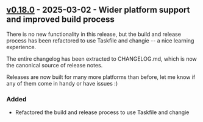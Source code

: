 ## [v0.18.0] - 2025-03-02 - Wider platform support and improved build process

There is no new functionality in this release, but the build and release process
has been refactored to use Taskfile and changie -- a nice learning experience.

The entire changelog has been extracted to CHANGELOG.md, which is now the
canonical source of release notes.

Releases are now built for many more platforms than before, let me know
if any of them come in handy or have issues :)

### Added
* Refactored the build and release process to use Taskfile and changie

[v0.18.0]: https://github.com/SmilyOrg/photofield/compare/v0.17.1...v0.18.0

